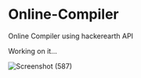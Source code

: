 # Online-Compiler
Online Compiler using hackerearth API 

Working on it...

![Screenshot (587)](https://user-images.githubusercontent.com/86537681/163738783-3ec2b5ff-b550-4e42-9181-cb2879806c56.png)
